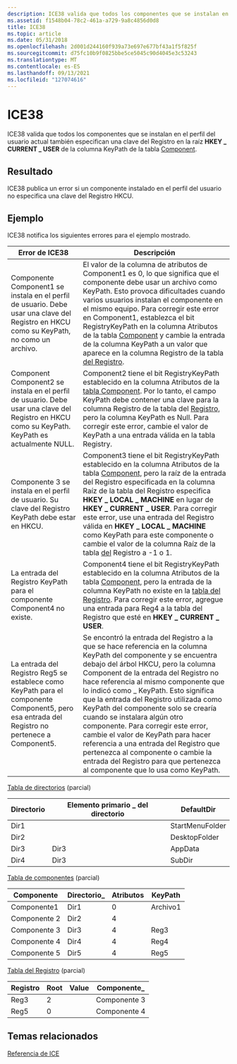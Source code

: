 ```yaml
---
description: ICE38 valida que todos los componentes que se instalan en el perfil del usuario actual también especifican una clave del Registro en la raíz HKEY CURRENT USER en la columna KeyPath de la \_ \_ tabla Component.
ms.assetid: f1548b04-78c2-461a-a729-9a8c4856d0d8
title: ICE38
ms.topic: article
ms.date: 05/31/2018
ms.openlocfilehash: 2d001d244160f939a73e697e677bf43a1f5f825f
ms.sourcegitcommit: d75fc10b9f0825bbe5ce5045c90d4045e3c53243
ms.translationtype: MT
ms.contentlocale: es-ES
ms.lasthandoff: 09/13/2021
ms.locfileid: "127074616"
---
```

# <a name="ice38"></a>ICE38

ICE38 valida que todos los componentes que se instalan en el perfil del usuario actual también especifican una clave del Registro en la raíz **HKEY \_ CURRENT \_ USER** de la columna KeyPath de la tabla [Component](component-table.md).

## <a name="result"></a>Resultado

ICE38 publica un error si un componente instalado en el perfil del usuario no especifica una clave del Registro HKCU.

## <a name="example"></a>Ejemplo

ICE38 notifica los siguientes errores para el ejemplo mostrado.



| Error de ICE38                                                                                                                         | Descripción                                                                                                                                                                                                                                                                                                                                                                                                                                                                                                                                                               |
|-------------------------------------------------------------------------------------------------------------------------------------|---------------------------------------------------------------------------------------------------------------------------------------------------------------------------------------------------------------------------------------------------------------------------------------------------------------------------------------------------------------------------------------------------------------------------------------------------------------------------------------------------------------------------------------------------------------------------|
| Componente Component1 se instala en el perfil de usuario. Debe usar una clave del Registro en HKCU como su KeyPath, no como un archivo.                    | El valor de la columna de atributos de Component1 es 0, lo que significa que el componente debe usar un archivo como KeyPath. Esto provoca dificultades cuando varios usuarios instalan el componente en el mismo equipo. Para corregir este error en Component1, establezca el bit RegistryKeyPath en la columna Atributos de la tabla [Component](component-table.md) y cambie la entrada de la columna KeyPath a un valor que aparece en la columna Registro de la tabla [del Registro](registry-table.md).<br/>                                                                                |
| Component Component2 se instala en el perfil de usuario. Debe usar una clave del Registro en HKCU como su KeyPath. KeyPath es actualmente NULL. | Component2 tiene el bit RegistryKeyPath establecido en la columna Atributos de la [tabla Component](component-table.md). Por lo tanto, el campo KeyPath debe contener una clave para la columna Registro de la tabla del [Registro,](registry-table.md) pero la columna KeyPath es Null. Para corregir este error, cambie el valor de KeyPath a una entrada válida en la tabla Registry.<br/>                                                                                                                                                                                                     |
| Componente 3 se instala en el perfil de usuario. Su clave del Registro KeyPath debe estar en HKCU.                                      | Component3 tiene el bit RegistryKeyPath establecido en la columna Atributos de la tabla [Component,](component-table.md) pero la raíz de la entrada del Registro especificada en la columna Raíz de la tabla del Registro especifica **HKEY \_ LOCAL \_ MACHINE** en lugar de **HKEY \_ CURRENT \_ USER**. Para corregir este error, use una entrada del Registro válida en **HKEY \_ LOCAL \_ MACHINE** como KeyPath para este componente o cambie el valor de la columna Raíz de la tabla [del](registry-table.md) Registro a -1 o 1.<br/>                                                                  |
| La entrada del Registro KeyPath para el componente Component4 no existe.                                                                 | Component4 tiene el bit RegistryKeyPath establecido en la columna Atributos de la tabla [Component,](component-table.md) pero la entrada de la columna KeyPath no existe en la [tabla del Registro](registry-table.md). Para corregir este error, agregue una entrada para Reg4 a la tabla del Registro que esté en **HKEY \_ CURRENT \_ USER**.<br/>                                                                                                                                                                                                                                      |
| La entrada del Registro Reg5 se establece como KeyPath para el componente Component5, pero esa entrada del Registro no pertenece a Component5.      | Se encontró la entrada del Registro a la que se hace referencia en la columna KeyPath del componente y se encuentra debajo del árbol HKCU, pero la columna Component de la entrada del Registro no hace referencia al mismo componente que lo indicó como \_ KeyPath. Esto significa que la entrada del Registro utilizada como KeyPath del componente solo se crearía cuando se instalara algún otro componente. Para corregir este error, cambie el valor de KeyPath para hacer referencia a una entrada del Registro que pertenezca al componente o cambie la entrada del Registro para que pertenezca al componente que lo usa como KeyPath.<br/> |



 

[Tabla de directorios](directory-table.md) (parcial)



| Directorio | Elemento primario \_ del directorio | DefaultDir      |
|-----------|-------------------|-----------------|
| Dir1      |                   | StartMenuFolder |
| Dir2      |                   | DesktopFolder   |
| Dir3      | Dir3              | AppData         |
| Dir4      | Dir3              | SubDir          |



 

[Tabla de componentes](component-table.md) (parcial)



| Componente  | Directorio\_ | Atributos | KeyPath |
|------------|-------------|------------|---------|
| Componente1 | Dir1        | 0          | Archivo1   |
| Componente 2 | Dir2        | 4          |         |
| Componente 3 | Dir3        | 4          | Reg3    |
| Componente 4 | Dir4        | 4          | Reg4    |
| Componente 5 | Dir5        | 4          | Reg5    |



 

[Tabla del Registro](registry-table.md) (parcial)



| Registro | Root | Value | Componente\_ |
|----------|------|-------|-------------|
| Reg3     | 2    |       | Componente 3  |
| Reg5     | 0    |       | Componente 4  |



 

## <a name="related-topics"></a>Temas relacionados

<dl> <dt>

[Referencia de ICE](ice-reference.md)
</dt> </dl>

 

 




